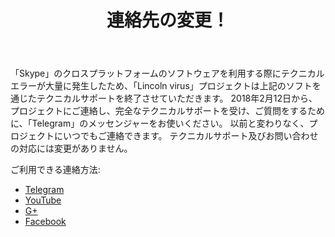 ﻿---
layout: post

title: 連絡先の変更！
meta: Telegram
cover_img: 2018.02.12/Telegram.png
cover_fit: contain

category: news

og: img/og_Telegram.png

lang: jp
ref: lincoln_virus_news_6
---

「Skype」のクロスプラットフォームのソフトウェアを利用する際にテクニカルエラーが大量に発生したため、「Lincoln virus」プロジェクトは上記のソフトを通じたテクニカルサポートを終了させていただきます。
2018年2月12日から、プロジェクトにご連絡し、完全なテクニカルサポートを受け、ご質問をするために、「Telegram」のメッセンジャーをお使いください。
以前と変わりなく、プロジェクトにいつでもご連絡できます。
テクニカルサポート及びお問い合わせの対応には変更がありません。

ご利用できる連絡方法:
- <a href="https://t.me/chutkoy" target="_blank">Telegram</a>
- <a href="https://www.youtube.com/channel/UCiAxh-kQbW00em5SX1I5n6Q" target="_blank">YouTube</a>
- <a href="https://plus.google.com/+%D0%95%D0%B2%D0%B3%D0%B5%D0%BD%D0%B8%D0%B9%D0%A0%D1%83%D1%81%D1%81%D0%BA%D0%B8%D0%B9%D0%A7%D1%83%D1%82%D0%BA%D0%BE%D0%B989" target="_blank">G+</a>
- <a href="https://www.facebook.com/lincolnvirus" target="_blank">Facebook</a>

